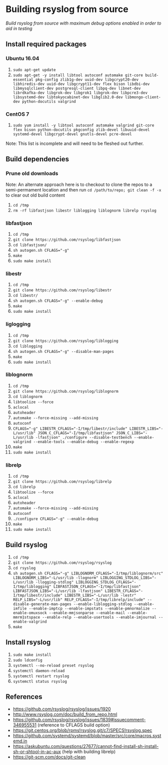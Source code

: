 # Building rsyslog from source

_Build rsyslog from source with maximum debug options enabled in order to aid in testing_

## Install required packages

### Ubuntu 16.04

1. `sudo apt-get update`
1. `sudo apt-get -y install libtool autoconf automake git-core build-essential pkg-config zlib1g-dev uuid-dev libgcrypt20-dev libhiredis-dev uuid-dev libgcrypt11-dev flex bison libdbi-dev libmysqlclient-dev postgresql-client libpq-dev libnet-dev librdkafka-dev libgrok-dev libgrok1 libgrok-dev libpcre3-dev libsystemd-dev libtokyocabinet-dev libglib2.0-dev libmongo-client-dev python-docutils valgrind`

### CentOS 7

1. `sudo yum install -y libtool autoconf automake valgrind git-core flex bison python-docutils pkgconfig zlib-devel libuuid-devel systemd-devel libgcrypt-devel gnutls-devel pcre-devel`

Note: This list is incomplete and will need to be fleshed out further.

## Build dependencies

### Prune old downloads

Note: An alternate approach here is to checkout to clone the repos to a semi-permament location and then run `cd /path/to/repo; git clean -f -x` to clear out old build content

1. `cd /tmp`
1. `rm -rf libfastjson libestr liblogging liblognorm librelp rsyslog`

### libfastjson

1. `cd /tmp`
1. `git clone https://github.com/rsyslog/libfastjson`
1. `cd libfastjson/`
1. `sh autogen.sh CFLAGS="-g"`
1. `make`
1. `sudo make install`

### libestr

1. `cd /tmp`
1. `git clone https://github.com/rsyslog/libestr`
1. `cd libestr/`
1. `sh autogen.sh CFLAGS="-g" --enable-debug`
1. `make`
1. `sudo make install`

### liglogging

1. `cd /tmp`
1. `git clone https://github.com/rsyslog/liblogging`
1. `cd liblogging`
1. `sh autogen.sh CFLAGS="-g" --disable-man-pages`
1. `make`
1. `sudo make install`

### liblognorm

1. `cd /tmp`
1. `git clone https://github.com/rsyslog/liblognorm`
1. `cd liblognorm`
1. `libtoolize --force`
1. `aclocal`
1. `autoheader`
1. `automake --force-missing --add-missing`
1. `autoconf`
1. `CFLAGS="-g" LIBESTR_CFLAGS="-I/tmp/libestr/include" LIBESTR_LIBS="-L/usr/lib" JSON_C_CFLAGS="-I/tmp/libfastjson" JSON_C_LIBS="-L/usr/lib -lfastjson" ./configure --disable-testbench --enable-valgrind --enable-tools --enable-debug --enable-regexp`
1. `make`
1. `sudo make install`

### librelp

1. `cd /tmp`
1. `git clone https://github.com/rsyslog/librelp`
1. `cd librelp`
1. `libtoolize --force`
1. `aclocal`
1. `autoheader`
1. `automake --force-missing --add-missing`
1. `autoconf`
1. `./configure CFLAGS="-g" --enable-debug`
1. `make`
1. `sudo make install`

## Build rsyslog

1. `cd /tmp`
1. `git clone https://github.com/rsyslog/rsyslog`
1. `cd rsyslog`
1. `sh autogen.sh CFLAGS="-g" LIBLOGNORM_CFLAGS="-I/tmp/liblognorm/src" LIBLOGNORM_LIBS="-L/usr/lib -llognorm" LIBLOGGING_STDLOG_LIBS="-L/usr/lib -llogging-stdlog" LIBLOGGING_STDLOG_CFLAGS="-I/tmp/liblogging" LIBFASTJSON_CFLAGS="-I/tmp/libfastjson" LIBFASTJSON_LIBS="-L/usr/lib -lfastjson" LIBESTR_CFLAGS="-I/tmp/libestr/include" LIBESTR_LIBS="-L/usr/lib -lestr" RELP_LIBS="-L/usr/lib" RELP_CFLAGS="-I/tmp/librelp/include" --disable-generate-man-pages --enable-liblogging-stdlog --enable-imfile --enable-imptcp --enable-impstats --enable-pmnormalize --enable-omuxsock --enable-mmjsonparse --enable-mail --enable-mmrm1stspace --enable-relp --enable-usertools --enable-imjournal --enable-valgrind`
1. `make`

## Install rsyslog

1. `sudo make install`
1. `sudo ldconfig`
1. `systemctl --no-reload preset rsyslog`
1. `systemctl daemon-reload`
1. `systemctl restart rsyslog`
1. `systemctl status rsyslog`

## References

- https://github.com/rsyslog/rsyslog/issues/1920
- http://www.rsyslog.com/doc/build_from_repo.html
- https://github.com/rsyslog/rsyslog/issues/1839#issuecomment-346955531 (reference to CFLAGS build option)
- https://git.centos.org/blob/rpms!rsyslog.git/c7/SPECS!rsyslog.spec
- https://github.com/systemd/systemd/blob/master/src/core/macros.systemd.in
- https://askubuntu.com/questions/27677/cannot-find-install-sh-install-sh-or-shtool-in-ac-aux (help with building librelp)
- https://git-scm.com/docs/git-clean

